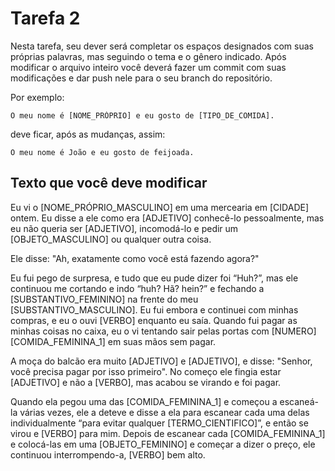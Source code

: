 # Tarefa 2

Nesta tarefa, seu dever será completar os espaços designados com suas próprias palavras, mas seguindo o tema e o gênero indicado. Após modificar o arquivo inteiro você deverá fazer um commit com suas modificações e dar push nele para o seu branch do repositório.

Por exemplo:

```
O meu nome é [NOME_PRÓPRIO] e eu gosto de [TIPO_DE_COMIDA].
```
deve ficar, após as mudanças, assim:

```
O meu nome é João e eu gosto de feijoada.
```



## Texto que você deve modificar

Eu vi o [NOME_PRÓPRIO_MASCULINO] em uma mercearia em [CIDADE] ontem. Eu disse a ele como era [ADJETIVO] conhecê-lo pessoalmente, mas eu não queria ser [ADJETIVO], incomodá-lo e pedir um [OBJETO_MASCULINO] ou qualquer outra coisa.

Ele disse: "Ah, exatamente como você está fazendo agora?"

Eu fui pego de surpresa, e tudo que eu pude dizer foi “Huh?”, mas ele continuou me cortando e indo “huh? Hã? hein?” e fechando a [SUBSTANTIVO_FEMININO] na frente do meu [SUBSTANTIVO_MASCULINO]. Eu fui embora e continuei com minhas compras, e eu o ouvi [VERBO] enquanto eu saía. Quando fui pagar as minhas coisas no caixa, eu o vi tentando sair pelas portas com [NUMERO] [COMIDA_FEMININA_1] em suas mãos sem pagar.

A moça do balcão era muito [ADJETIVO] e [ADJETIVO], e disse: "Senhor, você precisa pagar por isso primeiro". No começo ele fingia estar [ADJETIVO] e não a [VERBO], mas acabou se virando e foi pagar.

Quando ela pegou uma das [COMIDA_FEMININA_1] e começou a escaneá-la várias vezes, ele a deteve e disse a ela para escanear cada uma delas individualmente “para evitar qualquer [TERMO_CIENTIFICO]”, e então se virou e [VERBO] para mim. Depois de escanear cada [COMIDA_FEMININA_1] e colocá-las em uma [OBJETO_FEMININO] e começar a dizer o preço, ele continuou interrompendo-a, [VERBO] bem alto.